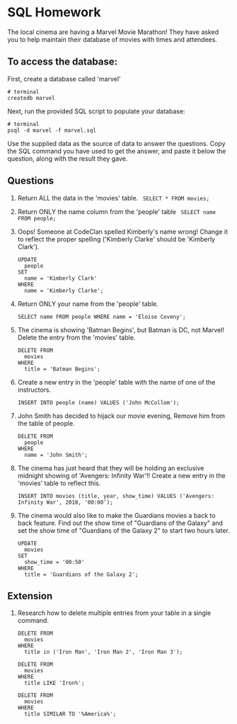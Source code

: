 # SQL Homework

The local cinema are having a Marvel Movie Marathon! They have asked you to help maintain their database of movies with times and attendees.

## To access the database:

First, create a database called 'marvel'

```
# terminal
createdb marvel
```

Next, run the provided SQL script to populate your database:

```
# terminal
psql -d marvel -f marvel.sql
```

Use the supplied data as the source of data to answer the questions. Copy the SQL command you have used to get the answer, and paste it below the question, along with the result they gave.

## Questions

1.  Return ALL the data in the 'movies' table.
    `
    SELECT * FROM movies;`

2.  Return ONLY the name column from the 'people' table
    `
    SELECT name FROM people;`

3.  Oops! Someone at CodeClan spelled Kimberly's name wrong! Change it to reflect the proper spelling ('Kimberly Clarke' should be 'Kimberly Clark').
    ```
    UPDATE
      people
    SET
      name = 'Kimberly Clark'
    WHERE
      name = 'Kimberly Clarke';
    ```

4.  Return ONLY your name from the 'people' table.
    ```
    SELECT name FROM people WHERE name = 'Eloise Coveny';
    ```

5.  The cinema is showing 'Batman Begins', but Batman is DC, not Marvel! Delete the entry from the 'movies' table.
    ```
    DELETE FROM
      movies
    WHERE
      title = 'Batman Begins';
    ```
6.  Create a new entry in the 'people' table with the name of one of the instructors.
    ```
    INSERT INTO people (name) VALUES ('John McCollom');
    ```
7.  John Smith has decided to hijack our movie evening, Remove him from the table of people.
    ```
    DELETE FROM
      people
    WHERE
      name = 'John Smith';
    ```
8.  The cinema has just heard that they will be holding an exclusive midnight showing of 'Avengers: Infinity War'!! Create a new entry in the 'movies' table to reflect this.
    ```
    INSERT INTO movies (title, year, show_time) VALUES ('Avengers: Infinity War', 2018, '00:00');
    ```
9.  The cinema would also like to make the Guardians movies a back to back feature. Find out the show time of "Guardians of the Galaxy" and set the show time of "Guardians of the Galaxy 2" to start two hours later.
    ```
    UPDATE
      movies
    SET
      show_time = '00:50'
    WHERE
      title = 'Guardians of the Galaxy 2';
    ```

## Extension

1.  Research how to delete multiple entries from your table in a single command.
    ```
    DELETE FROM
      movies
    WHERE
      title in ('Iron Man', 'Iron Man 2', 'Iron Man 3');
    ```
    ```
    DELETE FROM
      movies
    WHERE
      title LIKE 'Iron%';
    ```
    ```
    DELETE FROM
      movies
    WHERE
      title SIMILAR TO '%America%';
    ```
